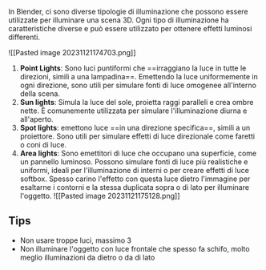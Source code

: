 In Blender, ci sono diverse tipologie di illuminazione che possono essere utilizzate per illuminare una scena 3D.
Ogni tipo di illuminazione ha caratteristiche diverse e può essere utilizzato per ottenere effetti luminosi differenti.

![[Pasted image 20231121174703.png]]

1. **Point Lights**: Sono luci puntiformi che ==irraggiano la luce in tutte le direzioni, simili a una lampadina==. Emettendo la luce uniformemente in ogni direzione, sono utili per simulare fonti di luce omogenee all'interno della scena.
2. **Sun lights**: Simula la luce del sole, proietta raggi paralleli e crea ombre nette. È comunemente utilizzata per simulare l'illuminazione diurna e all'aperto.
3. **Spot lights**: emettono luce ==in una direzione specifica==, simili a un proiettore. Sono utili per simulare effetti di luce direzionale come faretti o coni di luce.
4. **Area lights**: Sono emettitori di luce che occupano una superficie, come un pannello luminoso. Possono simulare fonti di luce più realistiche e uniformi, ideali per l'illuminazione di interni o per creare effetti di luce softbox. Spesso carino l'effetto con questa luce dietro l'immagine per esaltarne i contorni e la stessa duplicata sopra o di lato per illuminare l'oggetto.
![[Pasted image 20231121175128.png]]

## Tips
* Non usare troppe luci, massimo 3
* Non illuminare l'oggetto con luce frontale che spesso fa schifo, molto meglio illuminazioni da dietro o da di lato